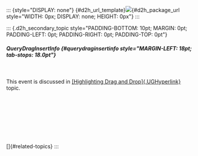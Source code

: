 ::: {style="DISPLAY: none"}
[](ms-xhelp:///?Id=d2h_url_template){#d2h_url_template}![](!package_url!){#d2h_package_url style="WIDTH: 0px; DISPLAY: none; HEIGHT: 0px"}
:::

::: {.d2h_secondary_topic style="PADDING-BOTTOM: 10pt; MARGIN: 0pt; PADDING-LEFT: 0pt; PADDING-RIGHT: 0pt; PADDING-TOP: 0pt"}
##### QueryDragInsertInfo {#querydraginsertinfo style="MARGIN-LEFT: 18pt; tab-stops: 18.0pt"}

 

This event is discussed in [[Highlighting Drag and Drop]{.UGHyperlink}](../../../../../../../../Documents%20and%20Settings/sylviap/Desktop/Tools%20-%20Part%202.docx#_Highlighting_Drag_and) topic.

 

 

 

 

[]{#related-topics}
:::
